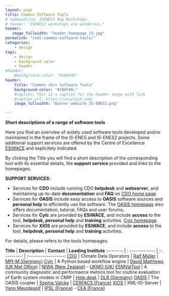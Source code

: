 ```yaml
---
layout: page
title: Common Software Tools
# subheadline: ISENES3 Key Workshops
# teaser: "ISENES3 workshops are wonderous."
header:
   image_fullwidth: "header_homepage_13.jpg"
permalink: "/smt-common-software-tools/"
categories:
    - design
tags:
    - design
    - background color
    - header
#header:
    #background-color: "#186F4D"
header:
    title: "Common <br> Software Tools"
    background-color: "#186F4D;"
    #caption: This is a caption for the header image with link
    #caption_url: https://unsplash.com/
    image_fullwidth: "Banner_website_IS-ENES3.png"

---
```


**Short descriptions of a range of software tools**

Here you find an overview of widely used software tools developed and/or maintained in the frame of the IS-ENES and IS-ENES2 projects. Some additional support services are offered by the Centre of Excellence [ESiWACE](https://www.esiwace.eu/) and explicitely indicated.

By clicking the Title you will find a short description of the corresponding tool with its essential details, the **support service** provided and links to the homepages.

**SUPPORT SERVICES:**
- Services for **CDO** include running CDO **helpdesk** and **webserver**, and maintaining up-to-date **documentation** and **FAQ** on [CDO home page](https://code.mpimet.mpg.de/projects/cdo/wiki).
- Services for **OASIS** include easy access to **OASIS** software sources and **personal help** to efficiently use the software. The [OASIS homepage](https://oasis.cerfacs.fr/en/) also offers documentation, tutorial, FAQs and user forums.
- Services for **Cylc** are provided by **ESiWACE**, and include **access** to the tool, **helpdesk, personal help** and **training** activities. [Cylc homepage](https://cylc.github.io/).
- Services for **XIOS** are provided by **ESiWACE**, and include **access** to the tool, **helpdesk, personal help** and **training** activities.
 

For details, please refers to the tools homepages.

**Title** | **Description** | **Contact** | **Leading Institute**
:-------: | : ------------: | :---------: | :------------------:
[CDO](https://valeriupredoi.github.io/smt-common-software-tools-detailed.md#cdo-detailed) | Climate Data Operators | [Ralf Müller](<ralf.muller@dlr.de>) | [MPI-M (Germany)](https://mpimet.mpg.de/en/home.html)
[Cylc](https://valeriupredoi.github.io/smt-common-software-tools-detailed.md#cylc-detailed) | A Python based workflow engine | [David Matthews (UK Met Office)](<david.matthews@metoffice.gov.uk>) | [NIWA (New Zealand)](https://niwa.co.nz/) - [UKMO (UK)](https://www.metoffice.gov.uk/)
[ESMValTool](https://valeriupredoi.github.io/smt-common-software-tools-detailed.md#esmvaltool-detailed) | A community diagnostic and performance metrics tool for routine evaluation of Earth system models in CMIP | [Help desk](<listserv.dfn.de>) | [DLR (Germany)](https://www.dlr.de/EN/Home/home_node.html)
[OASIS](https://valeriupredoi.github.io/smt-common-software-tools-detailed.md#oasis-detailed) | The OASIS coupler | [Sophie Valcke](<valcke@cerfacs.fr>) | [CERFACS (France)](https://cerfacs.fr/en/)
[XIOS](https://valeriupredoi.github.io/smt-common-software-tools-detailed.md#xios-detailed) | XML-IO-Server | [Yann Meurdesoif](<yann.meuredesoif@cea.fr>) | [IPSL (France)](https://www.ipsl.fr/en/home-en/) - [CEA (France)](https://www.cea.fr/english/Pages/Welcome.aspx)
